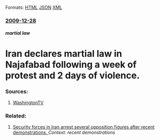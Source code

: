 
Formats: [HTML](/news/2009/12/28/iran-declares-martial-law-in-najafabad-following-a-week-of-protest-and-2-days-of-violence.html)  [JSON](/news/2009/12/28/iran-declares-martial-law-in-najafabad-following-a-week-of-protest-and-2-days-of-violence.json)  [XML](/news/2009/12/28/iran-declares-martial-law-in-najafabad-following-a-week-of-protest-and-2-days-of-violence.xml)  

### [2009-12-28](/news/2009/12/28/index.md)

##### martial law
#  Iran declares martial law in Najafabad following a week of protest and 2 days of violence. 




### Sources:

1. [WashingtonTV](http://televisionwashington.com/floater_article1.aspx?lang=en&t=1&id=16788)

### Related:

1. [ Security forces in Iran arrest several opposition figures after recent demonstrations. ](/news/2009/12/28/security-forces-in-iran-arrest-several-opposition-figures-after-recent-demonstrations.md) _Context: recent demonstrations_
